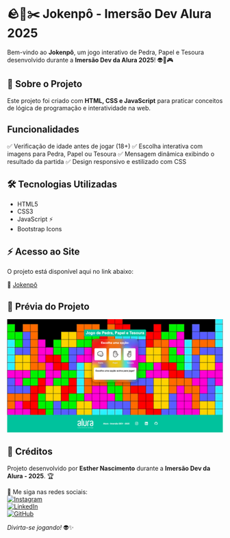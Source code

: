# 🪨📄✂️ Jokenpô - Imersão Dev Alura 2025 

Bem-vindo ao **Jokenpô**, um jogo interativo de Pedra, Papel e Tesoura desenvolvido durante a **Imersão Dev da Alura 2025**! 👽💚🎮

## 🎯 Sobre o Projeto

Este projeto foi criado com **HTML, CSS e JavaScript** para praticar conceitos de lógica de programação e interatividade na web.

## Funcionalidades

✅ Verificação de idade antes de jogar (18+)
✅ Escolha interativa com imagens para Pedra, Papel ou Tesoura
✅ Mensagem dinâmica exibindo o resultado da partida
✅ Design responsivo e estilizado com CSS

## 🛠️ Tecnologias Utilizadas

- HTML5 
- CSS3 
- JavaScript ⚡
- Bootstrap Icons 

## ⚡ Acesso ao Site  

O projeto está disponível aqui no link abaixo:  

🔗 [Jokenpô](https://esthernascimento.github.io//)  

## 📸 Prévia do Projeto

![Jokenpô - Imagem do Jogo no Pc](img/printweb.png)


##  💚 Créditos

Projeto desenvolvido por **Esther Nascimento** durante a **Imersão Dev da Alura - 2025**. 🏆

📌 Me siga nas redes sociais:  
[![Instagram](https://img.shields.io/badge/Instagram-%23E4405F.svg?&style=for-the-badge&logo=instagram&logoColor=white)](https://www.instagram.com/esthernascimentooficial)  
[![LinkedIn](https://img.shields.io/badge/LinkedIn-%230077B5.svg?&style=for-the-badge&logo=linkedin&logoColor=white)](https://www.linkedin.com/in/esthernascimentooficial)  
[![GitHub](https://img.shields.io/badge/GitHub-%23181717.svg?&style=for-the-badge&logo=github&logoColor=white)](https://github.com/esthernascimento)  

 *Divirta-se jogando!* 👽✨
